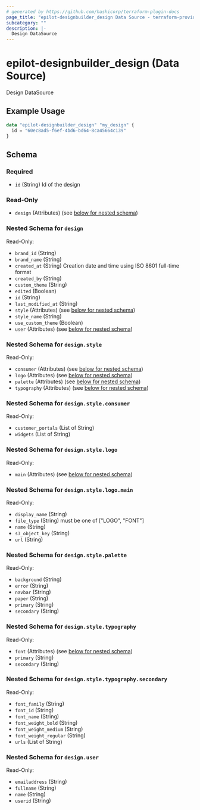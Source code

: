 ```yaml
---
# generated by https://github.com/hashicorp/terraform-plugin-docs
page_title: "epilot-designbuilder_design Data Source - terraform-provider-epilot-designbuilder"
subcategory: ""
description: |-
  Design DataSource
---
```


# epilot-designbuilder_design (Data Source)

Design DataSource

## Example Usage

```terraform
data "epilot-designbuilder_design" "my_design" {
  id = "60ec8ad5-f6ef-4bd6-bd64-8ca45664c139"
}
```

<!-- schema generated by tfplugindocs -->
## Schema

### Required

- `id` (String) Id of the design

### Read-Only

- `design` (Attributes) (see [below for nested schema](#nestedatt--design))

<a id="nestedatt--design"></a>
### Nested Schema for `design`

Read-Only:

- `brand_id` (String)
- `brand_name` (String)
- `created_at` (String) Creation date and time using ISO 8601 full-time format
- `created_by` (String)
- `custom_theme` (String)
- `edited` (Boolean)
- `id` (String)
- `last_modified_at` (String)
- `style` (Attributes) (see [below for nested schema](#nestedatt--design--style))
- `style_name` (String)
- `use_custom_theme` (Boolean)
- `user` (Attributes) (see [below for nested schema](#nestedatt--design--user))

<a id="nestedatt--design--style"></a>
### Nested Schema for `design.style`

Read-Only:

- `consumer` (Attributes) (see [below for nested schema](#nestedatt--design--style--consumer))
- `logo` (Attributes) (see [below for nested schema](#nestedatt--design--style--logo))
- `palette` (Attributes) (see [below for nested schema](#nestedatt--design--style--palette))
- `typography` (Attributes) (see [below for nested schema](#nestedatt--design--style--typography))

<a id="nestedatt--design--style--consumer"></a>
### Nested Schema for `design.style.consumer`

Read-Only:

- `customer_portals` (List of String)
- `widgets` (List of String)


<a id="nestedatt--design--style--logo"></a>
### Nested Schema for `design.style.logo`

Read-Only:

- `main` (Attributes) (see [below for nested schema](#nestedatt--design--style--logo--main))

<a id="nestedatt--design--style--logo--main"></a>
### Nested Schema for `design.style.logo.main`

Read-Only:

- `display_name` (String)
- `file_type` (String) must be one of ["LOGO", "FONT"]
- `name` (String)
- `s3_object_key` (String)
- `url` (String)



<a id="nestedatt--design--style--palette"></a>
### Nested Schema for `design.style.palette`

Read-Only:

- `background` (String)
- `error` (String)
- `navbar` (String)
- `paper` (String)
- `primary` (String)
- `secondary` (String)


<a id="nestedatt--design--style--typography"></a>
### Nested Schema for `design.style.typography`

Read-Only:

- `font` (Attributes) (see [below for nested schema](#nestedatt--design--style--typography--font))
- `primary` (String)
- `secondary` (String)

<a id="nestedatt--design--style--typography--font"></a>
### Nested Schema for `design.style.typography.secondary`

Read-Only:

- `font_family` (String)
- `font_id` (String)
- `font_name` (String)
- `font_weight_bold` (String)
- `font_weight_medium` (String)
- `font_weight_regular` (String)
- `urls` (List of String)




<a id="nestedatt--design--user"></a>
### Nested Schema for `design.user`

Read-Only:

- `emailaddress` (String)
- `fullname` (String)
- `name` (String)
- `userid` (String)


